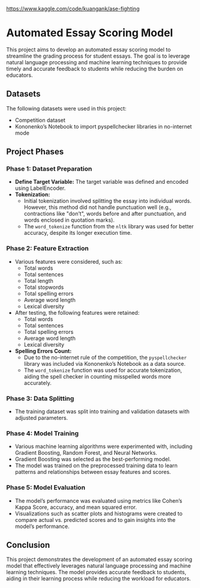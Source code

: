 https://www.kaggle.com/code/kuangank/ase-fighting

# Automated Essay Scoring Model

This project aims to develop an automated essay scoring model to streamline the grading process for student essays. The goal is to leverage natural language processing and machine learning techniques to provide timely and accurate feedback to students while reducing the burden on educators.

## Datasets

The following datasets were used in this project:
- Competition dataset
- Kononenko’s Notebook to import pyspellchecker libraries in no-internet mode

## Project Phases

### Phase 1: Dataset Preparation
- **Define Target Variable:** The target variable was defined and encoded using LabelEncoder.
- **Tokenization:** 
  - Initial tokenization involved splitting the essay into individual words. However, this method did not handle punctuation well (e.g., contractions like "don’t", words before and after punctuation, and words enclosed in quotation marks).
  - The `word_tokenize` function from the `nltk` library was used for better accuracy, despite its longer execution time.

### Phase 2: Feature Extraction
- Various features were considered, such as:
  - Total words
  - Total sentences
  - Total length
  - Total stopwords
  - Total spelling errors
  - Average word length
  - Lexical diversity
- After testing, the following features were retained:
  - Total words
  - Total sentences
  - Total spelling errors
  - Average word length
  - Lexical diversity
- **Spelling Errors Count:** 
  - Due to the no-internet rule of the competition, the `pyspellchecker` library was included via Kononenko’s Notebook as a data source.
  - The `word_tokenize` function was used for accurate tokenization, aiding the spell checker in counting misspelled words more accurately.

### Phase 3: Data Splitting
- The training dataset was split into training and validation datasets with adjusted parameters.

### Phase 4: Model Training
- Various machine learning algorithms were experimented with, including Gradient Boosting, Random Forest, and Neural Networks.
- Gradient Boosting was selected as the best-performing model.
- The model was trained on the preprocessed training data to learn patterns and relationships between essay features and scores.

### Phase 5: Model Evaluation
- The model’s performance was evaluated using metrics like Cohen’s Kappa Score, accuracy, and mean squared error.
- Visualizations such as scatter plots and histograms were created to compare actual vs. predicted scores and to gain insights into the model’s performance.

## Conclusion
This project demonstrates the development of an automated essay scoring model that effectively leverages natural language processing and machine learning techniques. The model provides accurate feedback to students, aiding in their learning process while reducing the workload for educators.


